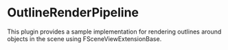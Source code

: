 # OutlineRenderPipeline
This plugin provides a sample implementation for rendering outlines around objects in the scene using FSceneViewExtensionBase.
